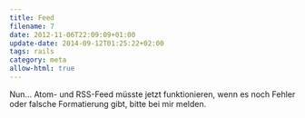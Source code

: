 ```yaml
---
title: Feed
filename: 7
date: 2012-11-06T22:09:09+01:00
update-date: 2014-09-12T01:25:22+02:00
tags: rails
category: meta
allow-html: true
---
```


<p>Nun... Atom- und RSS-Feed müsste jetzt funktionieren, wenn es noch Fehler oder falsche Formatierung gibt, bitte bei mir melden.</p>


